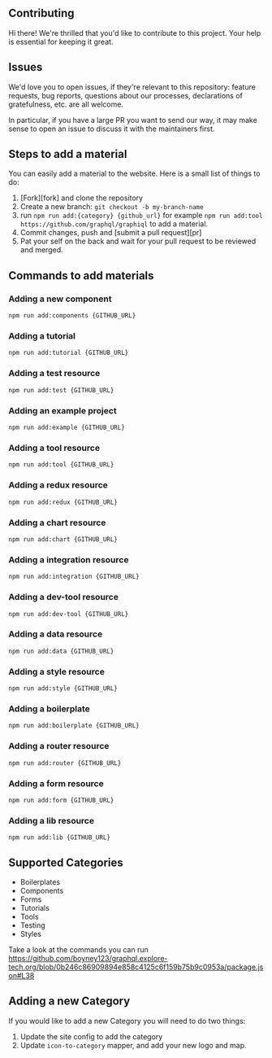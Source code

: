 ## Contributing

Hi there! We're thrilled that you'd like to contribute to this project. Your help is essential for keeping it great.

## Issues

We'd love you to open issues, if they're relevant to this repository: feature requests, bug reports, questions about our processes, declarations of gratefulness, etc. are all welcome.

In particular, if you have a large PR you want to send our way, it may make sense to open an issue to discuss it with the maintainers first.

## Steps to add a material

You can easily add a material to the website. Here is a small list of things to do:

1. [Fork][fork] and clone the repository
1. Create a new branch: `git checkout -b my-branch-name`
1. run `npm run add:{category} {github_url}` for example `npm run add:tool https://github.com/graphql/graphiql` to add a material.
1. Commit changes, push and [submit a pull request][pr]
1. Pat your self on the back and wait for your pull request to be reviewed and merged.

## Commands to add materials

### Adding a new component

`npm run add:components {GITHUB_URL}`

### Adding a tutorial

`npm run add:tutorial {GITHUB_URL}`

### Adding a test resource

`npm run add:test {GITHUB_URL}`

### Adding an example project

`npm run add:example {GITHUB_URL}`

### Adding a tool resource

`npm run add:tool {GITHUB_URL}`

### Adding a redux resource

`npm run add:redux {GITHUB_URL}`

### Adding a chart resource

`npm run add:chart {GITHUB_URL}`

### Adding a integration resource

`npm run add:integration {GITHUB_URL}`

### Adding a dev-tool resource

`npm run add:dev-tool {GITHUB_URL}`

### Adding a data resource

`npm run add:data {GITHUB_URL}`

### Adding a style resource

`npm run add:style {GITHUB_URL}`

### Adding a boilerplate

`npm run add:boilerplate {GITHUB_URL}`

### Adding a router resource

`npm run add:router {GITHUB_URL}`

### Adding a form resource

`npm run add:form {GITHUB_URL}`

### Adding a lib resource

`npm run add:lib {GITHUB_URL}`

## Supported Categories

- Boilerplates
- Components
- Forms
- Tutorials
- Tools
- Testing
- Styles

Take a look at the commands you can run https://github.com/boyney123/graphql.explore-tech.org/blob/0b246c86909894e858c4125c6f159b75b9c0953a/package.json#L38

## Adding a new Category

If you would like to add a new Category you will need to do two things:

1. Update the site config to add the category
1. Update `icon-to-category` mapper, and add your new logo and map.
